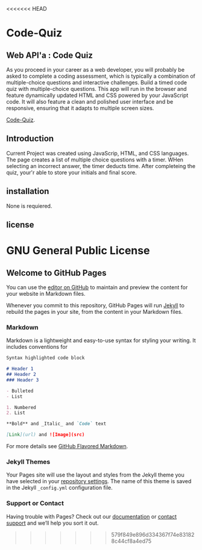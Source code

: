 <<<<<<< HEAD
# Code-Quiz

## Web API'a : Code Quiz

As you proceed in your career as a web developer, you will
 probably be asked to complete a coding assessment, which 
 is typically a combination of multiple-choice questions and
 interactive challenges. Build a timed code quiz with 
 multiple-choice questions. This app will run in the browser and
 feature dynamically updated HTML and CSS powered by 
 your JavaScript code. It will also feature a clean and polished 
 user interface and be responsive, ensuring that it adapts to multiple screen sizes.

 [Code-Quiz](https://mando619.github.io/Code-Quiz/).

 ## Introduction

 Current Project was created using JavaScrip, HTML, and CSS languages.
  The page creates a list of multiple choice questions with a timer. 
  WHen selecting an incorrect answer, the timer deducts time. 
  After completeing the quiz, your'r able to store your initials and final score. 

 ## installation

 None is requiered.

 ## license

 GNU General Public License
=======
## Welcome to GitHub Pages

You can use the [editor on GitHub](https://github.com/Mando619/Code-Quiz/edit/master/README.md) to maintain and preview the content for your website in Markdown files.

Whenever you commit to this repository, GitHub Pages will run [Jekyll](https://jekyllrb.com/) to rebuild the pages in your site, from the content in your Markdown files.

### Markdown

Markdown is a lightweight and easy-to-use syntax for styling your writing. It includes conventions for

```markdown
Syntax highlighted code block

# Header 1
## Header 2
### Header 3

- Bulleted
- List

1. Numbered
2. List

**Bold** and _Italic_ and `Code` text

[Link](url) and ![Image](src)
```

For more details see [GitHub Flavored Markdown](https://guides.github.com/features/mastering-markdown/).

### Jekyll Themes

Your Pages site will use the layout and styles from the Jekyll theme you have selected in your [repository settings](https://github.com/Mando619/Code-Quiz/settings). The name of this theme is saved in the Jekyll `_config.yml` configuration file.

### Support or Contact

Having trouble with Pages? Check out our [documentation](https://help.github.com/categories/github-pages-basics/) or [contact support](https://github.com/contact) and we’ll help you sort it out.
>>>>>>> 579f849e896d334367f74e831828c44cf8a4ed75
